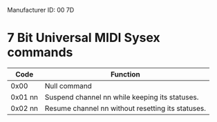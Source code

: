 Manufacturer ID: 00 7D

# 7 Bit Universal MIDI Sysex commands

|Code    |Function                                                                                               |
|--------|-------------------------------------------------------------------------------------------------------|
|0x00    |Null command                                                                                           |
|0x01 nn |Suspend channel nn while keeping its statuses.                                                         |
|0x02 nn |Resume channel nn without resetting its statuses.                                                      |
